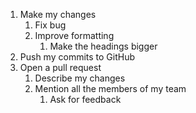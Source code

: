 
1. Make my changes
	1. Fix bug
	1. Improve formatting
		1. Make the headings bigger
1. Push my commits to GitHub
1. Open a pull request
	1. Describe my changes
	1. Mention all the members of my team
		1. Ask for feedback


